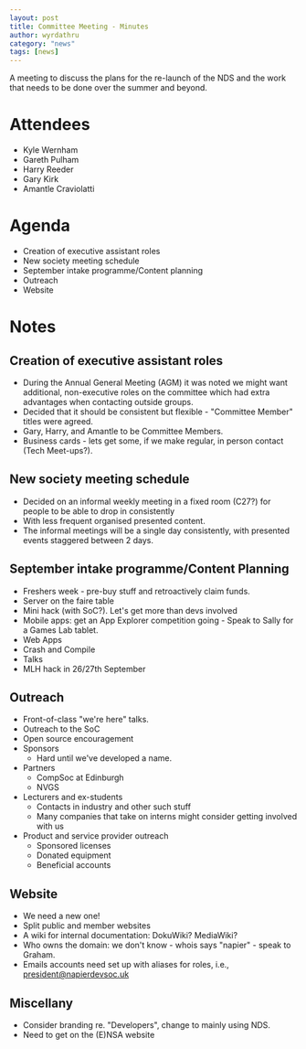 ```yaml
---
layout: post
title: Committee Meeting - Minutes
author: wyrdathru
category: "news"
tags: [news]
---
```

A meeting to discuss the plans for the re-launch of the NDS and the work that needs to be done over the summer and beyond.

# Attendees
* Kyle Wernham
* Gareth Pulham
* Harry Reeder
* Gary Kirk
* Amantle Craviolatti

# Agenda
* Creation of executive assistant roles
* New society meeting schedule
* September intake programme/Content planning
* Outreach
* Website

# Notes

## Creation of executive assistant roles
* During the Annual General Meeting (AGM) it was noted we might want additional, non-executive roles on the committee which had extra advantages when contacting outside groups.
* Decided that it should be consistent but flexible - "Committee Member" titles were agreed.
* Gary, Harry, and Amantle to be Committee Members.
* Business cards - lets get some, if we make regular, in person contact (Tech Meet-ups?).

## New society meeting schedule
* Decided on an informal weekly meeting in a fixed room (C27?) for people to be able to drop in consistently
* With less frequent organised presented content.
* The informal meetings will be a single day consistently, with presented events staggered between 2 days.

## September intake programme/Content Planning
* Freshers week - pre-buy stuff and retroactively claim funds.
* Server on the faire table
* Mini hack (with SoC?). Let's get more than devs involved
* Mobile apps: get an App Explorer competition going - Speak to Sally for a Games Lab tablet.
* Web Apps
* Crash and Compile
* Talks
* MLH hack in 26/27th September

## Outreach
* Front-of-class "we're here" talks.
* Outreach to the SoC
* Open source encouragement
* Sponsors
    * Hard until we've developed a name.
* Partners
    * CompSoc at Edinburgh
    * NVGS
* Lecturers and ex-students
    * Contacts in industry and other such stuff
    * Many companies that take on interns might consider getting involved with us
* Product and service provider outreach
    * Sponsored licenses
    * Donated equipment
    * Beneficial accounts

## Website
* We need a new one!
* Split public and member websites
* A wiki for internal documentation: DokuWiki? MediaWiki?
* Who owns the domain: we don't know - whois says "napier" - speak to Graham.
* Emails accounts need set up with aliases for roles, i.e., president@napierdevsoc.uk

## Miscellany
* Consider branding re. "Developers", change to mainly using NDS.
* Need to get on the (E)NSA website
